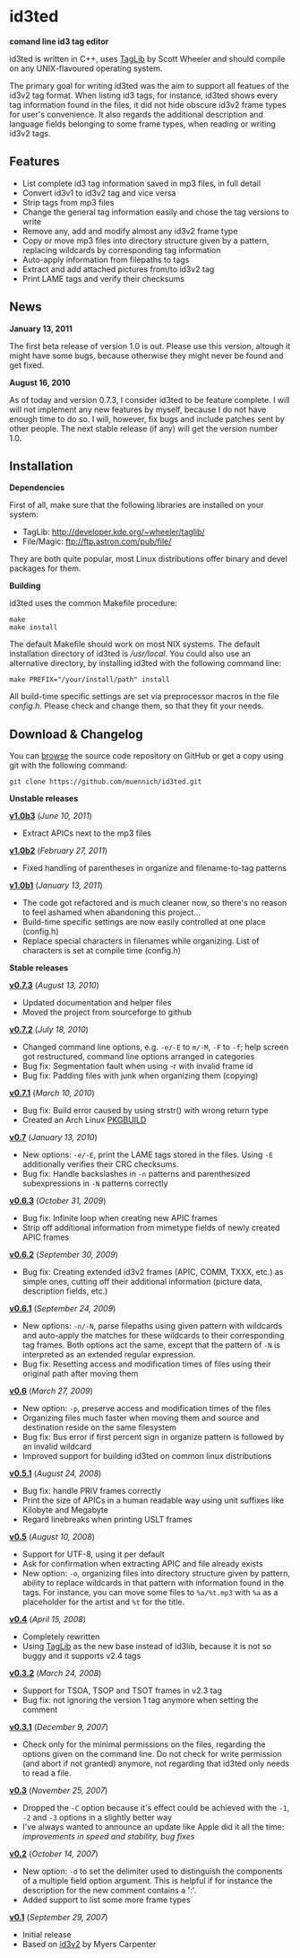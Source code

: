id3ted
======

**comand line id3 tag editor**

id3ted is written in C++, uses
[TagLib](http://developer.kde.org/~wheeler/taglib/) by Scott Wheeler and should
compile on any UNIX-flavoured operating system.

The primary goal for writing id3ted was the aim to support all featues of the
id3v2 tag format. When listing id3 tags, for instance, id3ted shows every tag
information found in the files, it did not hide obscure id3v2 frame types for
user's convenience. It also regards the additional description and language
fields belonging to some frame types, when reading or writing id3v2 tags.

Features
--------

* List complete id3 tag information saved in mp3 files, in full detail
* Convert id3v1 to id3v2 tag and vice versa
* Strip tags from mp3 files
* Change the general tag information easily and chose the tag versions to write
* Remove any, add and modify almost any id3v2 frame type
* Copy or move mp3 files into directory structure given by a pattern, replacing
  wildcards by corresponding tag information
* Auto-apply information from filepaths to tags
* Extract and add attached pictures from/to id3v2 tag
* Print LAME tags and verify their checksums

News
----

**January 13, 2011**

The first beta release of version 1.0 is out. Please use this version, altough
it might have some bugs, because otherwise they might never be found and get
fixed.

**August 16, 2010**

As of today and version 0.7.3, I consider id3ted to be feature complete. I will
will not implement any new features by myself, because I do not have enough
time to do so. I will, however, fix bugs and include patches sent by other
people. The next stable release (if any) will get the version number 1.0.


Installation
------------

**Dependencies**

First of all, make sure that the following libraries are installed on your
system:

* TagLib: <http://developer.kde.org/~wheeler/taglib/>
* File/Magic: <ftp://ftp.astron.com/pub/file/>

They are both quite popular, most Linux distributions offer binary and devel
packages for them.

**Building**

id3ted uses the common Makefile procedure:

    make
    make install

The default Makefile should work on most NIX systems.
The default installation directory of id3ted is */usr/local*. You could also 
use an alternative directory, by installing id3ted with the following command
line:

    make PREFIX="/your/install/path" install

All build-time specific settings are set via preprocessor macros in the file
*config.h*. Please check and change them, so that they fit your needs.

Download & Changelog
--------------------

You can [browse](https://github.com/muennich/id3ted) the source code
repository on GitHub or get a copy using git with the following command:

    git clone https://github.com/muennich/id3ted.git

**Unstable releases**

[**v1.0b3**](http://muennich.github.com/id3ted/release/id3ted-1.0b3.tar.gz)
(*June 10, 2011*)

  * Extract APICs next to the mp3 files

[**v1.0b2**](http://muennich.github.com/id3ted/release/id3ted-1.0b2.tar.gz)
(*February 27, 2011*)

  * Fixed handling of parentheses in organize and filename-to-tag patterns

[**v1.0b1**](http://muennich.github.com/id3ted/release/id3ted-1.0b1.tar.gz)
(*January 13, 2011*)

  * The code got refactored and is much cleaner now, so there's no reason
    to feel ashamed when abandoning this project...
  * Build-time specific settings are now easily controlled at one place
    (config.h)
  * Replace special characters in filenames while organizing. List of
    characters is set at compile time (config.h)

**Stable releases**

[**v0.7.3**](http://muennich.github.com/id3ted/release/id3ted-0.7.3.tar.gz)
(*August 13, 2010*)

  * Updated documentation and helper files
  * Moved the project from sourceforge to github

[**v0.7.2**](http://muennich.github.com/id3ted/release/id3ted-0.7.2.tar.gz)
(*July 18, 2010*)

  * Changed command line options, e.g. `-e/-E` to `m/-M`, `-F` to `-f`;
    help screen got restructured, command line options arranged in categories
  * Bug fix: Segmentation fault when using -r with invalid frame id
  * Bug fix: Padding files with junk when organizing them (copying)

[**v0.7.1**](http://muennich.github.com/id3ted/release/id3ted-0.7.1.tar.gz)
(*March 10, 2010*)

  * Bug fix: Build error caused by using strstr() with wrong return type
  * Created an Arch Linux
    [PKGBUILD](http://aur.archlinux.org/packages.php?ID=35357)

[**v0.7**](http://muennich.github.com/id3ted/release/id3ted-0.7.tar.gz)
(*January 13, 2010*)

  * New options: `-e/-E`, print the LAME tags stored in the files. Using `-E` 
    additionally verifies their CRC checksums.
  * Bug fix: Handle backslashes in `-n` patterns and parenthesized
    subexpressions in `-N` patterns correctly

[**v0.6.3**](http://muennich.github.com/id3ted/release/id3ted-0.6.3.tar.gz)
(*October 31, 2009*)

  * Bug fix: Infinite loop when creating new APIC frames
  * Strip off additional information from mimetype fields of newly created
    APIC frames

[**v0.6.2**](http://muennich.github.com/id3ted/release/id3ted-0.6.2.tar.gz)
(*September 30, 2009*)

  * Bug fix: Creating extended id3v2 frames (APIC, COMM, TXXX, etc.) as simple
    ones, cutting off their additional information (picture data, description
    fields, etc.)

[**v0.6.1**](http://muennich.github.com/id3ted/release/id3ted-0.6.1.tar.gz)
(*September 24, 2009*)

  * New options: `-n/-N`, parse filepaths using given pattern with wildcards
    and auto-apply the matches for these wildcards to their corresponding tag
    frames. Both options act the same, except that the pattern of `-N` is
    interpreted as an extended regular expression.
  * Bug fix: Resetting access and modification times of files using their
    original path after moving them

[**v0.6**](http://muennich.github.com/id3ted/release/id3ted-0.6.tar.gz)
(*March 27, 2009*)

  * New option: `-p`, preserve access and modification times of the files
  * Organizing files much faster when moving them and source and destination
    reside on the same filesystem
  * Bug fix: Bus error if first percent sign in organize pattern is followed
    by an invalid wildcard
  * Improved support for building id3ted on common linux distributions

[**v0.5.1**](http://muennich.github.com/id3ted/release/id3ted-0.5.1.tar.gz)
(*August 24, 2008*)

  * Bug fix: handle PRIV frames correctly
  * Print the size of APICs in a human readable way using unit suffixes like
    Kilobyte and Megabyte
  * Regard linebreaks when printing USLT frames

[**v0.5**](http://muennich.github.com/id3ted/release/id3ted-0.5.tar.gz)
(*August 10, 2008*)

  * Support for UTF-8, using it per default
  * Ask for confirmation when extracting APIC and file already exists
  * New option: `-o`, organizing files into directory structure given by
    pattern, ability to replace wildcards in that pattern with information
    found in the tags. For instance, you can move some files to `%a/%t.mp3`
    with `%a` as a placeholder for the artist and `%t` for the title.

[**v0.4**](http://muennich.github.com/id3ted/release/id3ted-0.4.tar.gz)
(*April 15, 2008*)

  * Completely rewritten
  * Using [TagLib](http://developer.kde.org/~wheeler/taglib/) as the new base
    instead of id3lib, because it is not so buggy and it supports v2.4 tags

[**v0.3.2**](http://muennich.github.com/id3ted/release/id3ted-0.3.2.tar.gz)
(*March 24, 2008*)

  * Support for TSOA, TSOP and TSOT frames in v2.3 tag
  * Bug fix: not ignoring the version 1 tag anymore when setting the comment

[**v0.3.1**](http://muennich.github.com/id3ted/release/id3ted-0.3.1.tar.gz)
(*December 9, 2007*)

  * Check only for the minimal permissions on the files, regarding the options
    given on the command line. Do not check for write permission (and abort if
    not granted) anymore, not regarding that id3ted only needs to read a file.

[**v0.3**](http://muennich.github.com/id3ted/release/id3ted-0.3.tar.gz)
(*November 25, 2007*)

  * Dropped the `-C` option because it's effect could be achieved with the
    `-1`, `-2` and `-3` options in a slightly better way
  * I've always wanted to announce an update like Apple did it all the time:
    *improvements in speed and stability, bug fixes*

[**v0.2**](http://muennich.github.com/id3ted/release/id3ted-0.2.tar.gz)
(*October 14, 2007*)

  * New option: `-d` to set the delimiter used to distinguish the components of
    a multiple field option argument. This is helpful if for instance the
    description for the new comment contains a ':'.
  * Added support to list some more frame types

[**v0.1**](http://muennich.github.com/id3ted/release/id3ted-0.1.tar.gz)
(*September 29, 2007*)

  * Initial release
  * Based on [id3v2](http://id3v2.sourceforge.net/) by Myers Carpenter
